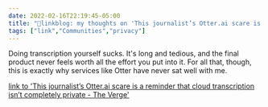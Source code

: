 ```yaml
---
date: 2022-02-16T22:19:45-05:00
title: "🔗linkblog: my thoughts on 'This journalist’s Otter.ai scare is a reminder that cloud transcription isn’t completely private - The Verge'"
tags: ["link","Communities","privacy"]
---
```

Doing transcription yourself sucks. It's long and tedious, and the final product never feels worth all the effort you put into it. For all that, though, this is exactly why services like Otter have never sat well with me.
 
[link to 'This journalist’s Otter.ai scare is a reminder that cloud transcription isn’t completely private - The Verge'](https://www.theverge.com/2022/2/16/22937766/go-read-this-otter-ai-transcription-data-privacy-report)
